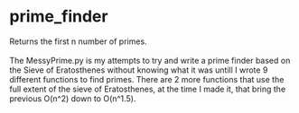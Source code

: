 # prime_finder
Returns the first n number of primes.</br></br>
The MessyPrime.py is my attempts to try and write a prime finder based on the Sieve of Eratosthenes without knowing what it was untill I wrote 9 different functions to find primes. There are 2 more functions that use the full extent of the sieve of Eratosthenes, at the time I made it, that bring the previous O(n^2) down to O(n^1.5).
